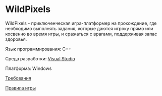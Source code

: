 # WildPixels
WildPixels - приключенческая игра-платформер на прохождение, где необходимо выполнять задания, которые даются игроку прямо или косвенно во время игры, и сражаться с врагами, поддерживая запас здоровья.

Язык программирования: C++

Среда разработки: [Visual Studio](https://visualstudio.microsoft.com/ru/?rr=https%3A%2F%2Fwww.google.com%2F)

Платформа: Windows

[Требования](https://github.com/Tsaryok/tritpo-project-WildPixel/blob/master/%D0%94%D0%BE%D0%BA%D1%83%D0%BC%D0%B5%D0%BD%D1%82%D1%8B/%D0%A2%D1%80%D0%B5%D0%B1%D0%BE%D0%B2%D0%B0%D0%BD%D0%B8%D1%8F.md)

[Правила игры](https://github.com/Tsaryok/tritpo-project-WildPixel/blob/master/%D0%9F%D1%80%D0%B0%D0%B2%D0%B8%D0%BB%D0%B0%20%D0%B8%D0%B3%D1%80%D1%8B/%D0%9F%D1%80%D0%B0%D0%B2%D0%B8%D0%BB%D0%B0.md)
